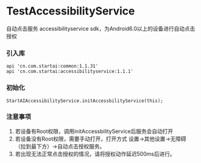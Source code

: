 # TestAccessibilityService
自动点击服务 accessibilityservice sdk，为Android6.0以上的设备进行自动点击授权

### 引入库

    api 'cn.com.startai:common:1.1.31'
    api 'cn.com.startai:accessibilityservice:1.1.1'

### 初始化

    StartAIAccessibilityService.initAccessbilityService(this);
    
### 注意事项

1. 若设备有Root权限，调用initAccessbilityService后服务会自动打开
2. 若设备没有Root权限，需要手动打开，打开方式 设置->其他设置->无障碍（拉到最下方）->自动点击授权服务。    
3. 若出现无法正常点击授权的情况，请将授权动作延迟500ms后进行。
